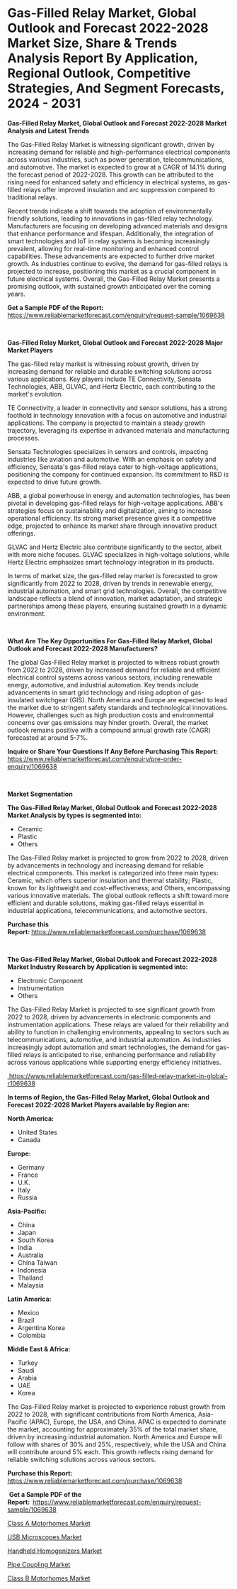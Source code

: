 <p><h1>Gas-Filled Relay Market, Global Outlook and Forecast 2022-2028 Market Size, Share & Trends Analysis Report By Application, Regional Outlook, Competitive Strategies, And Segment Forecasts, 2024 - 2031</h1></p><p><strong>Gas-Filled Relay Market, Global Outlook and Forecast 2022-2028 Market Analysis and Latest Trends</strong></p>
<p><p>The Gas-Filled Relay Market is witnessing significant growth, driven by increasing demand for reliable and high-performance electrical components across various industries, such as power generation, telecommunications, and automotive. The market is expected to grow at a CAGR of 14.1% during the forecast period of 2022-2028. This growth can be attributed to the rising need for enhanced safety and efficiency in electrical systems, as gas-filled relays offer improved insulation and arc suppression compared to traditional relays.</p><p>Recent trends indicate a shift towards the adoption of environmentally friendly solutions, leading to innovations in gas-filled relay technology. Manufacturers are focusing on developing advanced materials and designs that enhance performance and lifespan. Additionally, the integration of smart technologies and IoT in relay systems is becoming increasingly prevalent, allowing for real-time monitoring and enhanced control capabilities. These advancements are expected to further drive market growth. As industries continue to evolve, the demand for gas-filled relays is projected to increase, positioning this market as a crucial component in future electrical systems. Overall, the Gas-Filled Relay Market presents a promising outlook, with sustained growth anticipated over the coming years.</p></p>
<p><strong>Get a Sample PDF of the Report:&nbsp;</strong> <a href="https://www.reliablemarketforecast.com/enquiry/request-sample/1069638">https://www.reliablemarketforecast.com/enquiry/request-sample/1069638</a></p>
<p>&nbsp;</p>
<p><strong>Gas-Filled Relay Market, Global Outlook and Forecast 2022-2028 Major Market Players</strong></p>
<p><p>The gas-filled relay market is witnessing robust growth, driven by increasing demand for reliable and durable switching solutions across various applications. Key players include TE Connectivity, Sensata Technologies, ABB, GLVAC, and Hertz Electric, each contributing to the market's evolution.</p><p>TE Connectivity, a leader in connectivity and sensor solutions, has a strong foothold in technology innovation with a focus on automotive and industrial applications. The company is projected to maintain a steady growth trajectory, leveraging its expertise in advanced materials and manufacturing processes.</p><p>Sensata Technologies specializes in sensors and controls, impacting industries like aviation and automotive. With an emphasis on safety and efficiency, Sensata's gas-filled relays cater to high-voltage applications, positioning the company for continued expansion. Its commitment to R&D is expected to drive future growth.</p><p>ABB, a global powerhouse in energy and automation technologies, has been pivotal in developing gas-filled relays for high-voltage applications. ABB's strategies focus on sustainability and digitalization, aiming to increase operational efficiency. Its strong market presence gives it a competitive edge, projected to enhance its market share through innovative product offerings.</p><p>GLVAC and Hertz Electric also contribute significantly to the sector, albeit with more niche focuses. GLVAC specializes in high-voltage solutions, while Hertz Electric emphasizes smart technology integration in its products.</p><p>In terms of market size, the gas-filled relay market is forecasted to grow significantly from 2022 to 2028, driven by trends in renewable energy, industrial automation, and smart grid technologies. Overall, the competitive landscape reflects a blend of innovation, market adaptation, and strategic partnerships among these players, ensuring sustained growth in a dynamic environment.</p></p>
<p>&nbsp;</p>
<p><strong>What Are The Key Opportunities For Gas-Filled Relay Market, Global Outlook and Forecast 2022-2028 Manufacturers?</strong></p>
<p><p>The global Gas-Filled Relay market is projected to witness robust growth from 2022 to 2028, driven by increased demand for reliable and efficient electrical control systems across various sectors, including renewable energy, automotive, and industrial automation. Key trends include advancements in smart grid technology and rising adoption of gas-insulated switchgear (GIS). North America and Europe are expected to lead the market due to stringent safety standards and technological innovations. However, challenges such as high production costs and environmental concerns over gas emissions may hinder growth. Overall, the market outlook remains positive with a compound annual growth rate (CAGR) forecasted at around 5-7%.</p></p>
<p><strong>Inquire or Share Your Questions If Any Before Purchasing This Report:</strong> <a href="https://www.reliablemarketforecast.com/enquiry/pre-order-enquiry/1069638">https://www.reliablemarketforecast.com/enquiry/pre-order-enquiry/1069638</a></p>
<p>&nbsp;</p>
<p><strong>Market Segmentation</strong></p>
<p><strong>The Gas-Filled Relay Market, Global Outlook and Forecast 2022-2028 Market Analysis by types is segmented into:</strong></p>
<p><ul><li>Ceramic</li><li>Plastic</li><li>Others</li></ul></p>
<p><p>The Gas-Filled Relay market is projected to grow from 2022 to 2028, driven by advancements in technology and increasing demand for reliable electrical components. This market is categorized into three main types: Ceramic, which offers superior insulation and thermal stability; Plastic, known for its lightweight and cost-effectiveness; and Others, encompassing various innovative materials. The global outlook reflects a shift toward more efficient and durable solutions, making gas-filled relays essential in industrial applications, telecommunications, and automotive sectors.</p></p>
<p><strong>Purchase this Report:&nbsp;</strong><a href="https://www.reliablemarketforecast.com/purchase/1069638">https://www.reliablemarketforecast.com/purchase/1069638</a></p>
<p>&nbsp;</p>
<p><strong>The Gas-Filled Relay Market, Global Outlook and Forecast 2022-2028 Market Industry Research by Application is segmented into:</strong></p>
<p><ul><li>Electronic Component</li><li>Instrumentation</li><li>Others</li></ul></p>
<p><p>The Gas-Filled Relay Market is projected to see significant growth from 2022 to 2028, driven by advancements in electronic components and instrumentation applications. These relays are valued for their reliability and ability to function in challenging environments, appealing to sectors such as telecommunications, automotive, and industrial automation. As industries increasingly adopt automation and smart technologies, the demand for gas-filled relays is anticipated to rise, enhancing performance and reliability across various applications while supporting energy efficiency initiatives.</p></p>
<p><a href="https://www.reliablemarketforecast.com/gas-filled-relay-market-in-global-r1069638">&nbsp;https://www.reliablemarketforecast.com/gas-filled-relay-market-in-global-r1069638</a></p>
<p><strong>In terms of Region, the Gas-Filled Relay Market, Global Outlook and Forecast 2022-2028 Market Players available by Region are:</strong></p>
<p>
    <p> <strong> North America: </strong>
        <ul>
            <li>United States</li>
            <li>Canada</li>
        </ul>
        </p> 
    <p> <strong> Europe: </strong>
        <ul>
            <li>Germany</li>
            <li>France</li>
            <li>U.K.</li>
            <li>Italy</li>
            <li>Russia</li>
        </ul>
        </p> 
    <p> <strong> Asia-Pacific: </strong>
        <ul>
            <li>China</li>
            <li>Japan</li>
            <li>South Korea</li>
            <li>India</li>
            <li>Australia</li>
            <li>China Taiwan</li>
            <li>Indonesia</li>
            <li>Thailand</li>
            <li>Malaysia</li>
        </ul>
        </p> 
    <p> <strong> Latin America: </strong>
        <ul>
            <li>Mexico</li>
            <li>Brazil</li>
            <li>Argentina Korea</li>
            <li>Colombia</li>
        </ul>
        </p> 
    <p> <strong> Middle East & Africa: </strong>
        <ul>
            <li>Turkey</li>
            <li>Saudi</li>
            <li>Arabia</li>
            <li>UAE</li>
            <li>Korea</li>
        </ul>
    </p>
    </p>
<p><p>The Gas-Filled Relay market is projected to experience robust growth from 2022 to 2028, with significant contributions from North America, Asia-Pacific (APAC), Europe, the USA, and China. APAC is expected to dominate the market, accounting for approximately 35% of the total market share, driven by increasing industrial automation. North America and Europe will follow with shares of 30% and 25%, respectively, while the USA and China will contribute around 5% each. This growth reflects rising demand for reliable switching solutions across various sectors.</p></p>
<p><strong>Purchase this Report: </strong><a href="https://www.reliablemarketforecast.com/purchase/1069638">https://www.reliablemarketforecast.com/purchase/1069638</a></p>
<p>&nbsp;<strong>Get a Sample PDF of the Report:&nbsp;&nbsp;</strong><a href="https://www.reliablemarketforecast.com/enquiry/request-sample/1069638">https://www.reliablemarketforecast.com/enquiry/request-sample/1069638</a></p>
<p><strong></strong></p>
<p><p><a href="https://www.linkedin.com/pulse/global-class-motorhomes-industry-analysis-report-market-size-0ejne?trackingId=JNuXzV2ZQ%2Bib3IxYHupmQw%3D%3D">Class A Motorhomes Market</a></p><p><a href="https://www.linkedin.com/pulse/usb-microscopes-market-segmentation-geographical-regions-liioe?trackingId=fdkQNvNpRoS2xcRT6BcGVg%3D%3D">USB Microscopes Market</a></p><p><a href="https://www.linkedin.com/pulse/handheld-homogenizers-industry-insights-report-analyzing-lgure?trackingId=b5%2FS8KoJQQm9FqVc7vLrTQ%3D%3D">Handheld Homogenizers Market</a></p><p><a href="https://www.linkedin.com/pulse/pipe-coupling-market-segmentation-geographical-regions-forcast-urw1e?trackingId=tDLKSWypTc%2B28LvnJ8fMYA%3D%3D">Pipe Coupling Market</a></p><p><a href="https://www.linkedin.com/pulse/mapping-class-b-motorhomes-market-trends-challenges-breakthroughs-oo21e?trackingId=pcQFxzU88%2BoHVOV2D%2FCEhg%3D%3D">Class B Motorhomes Market</a></p></p>